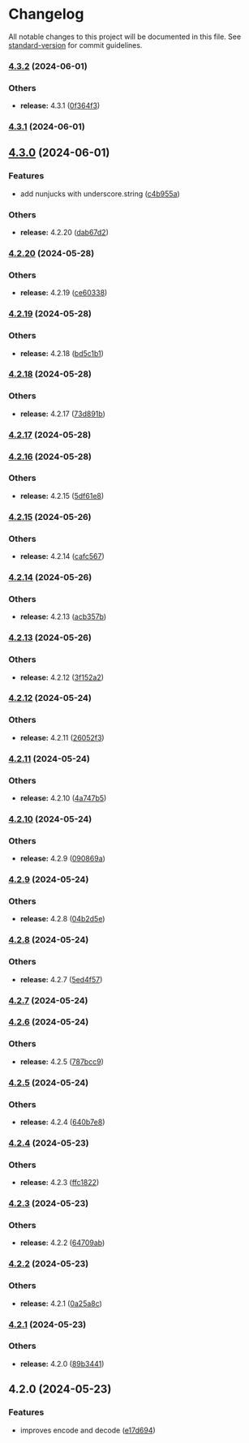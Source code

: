 # Changelog

All notable changes to this project will be documented in this file. See [standard-version](https://github.com/conventional-changelog/standard-version) for commit guidelines.

### [4.3.2](https://github.com/alelltech/azdo-strings-kit/compare/v4.3.1...v4.3.2) (2024-06-01)


### Others

* **release:** 4.3.1 ([0f364f3](https://github.com/alelltech/azdo-strings-kit/commit/0f364f3d508b53a5474d23084d8d1289873a2f99))

### [4.3.1](https://github.com/alelltech/azdo-strings-kit/compare/v4.3.0...v4.3.1) (2024-06-01)

## [4.3.0](https://github.com/alelltech/azdo-strings-kit/compare/v4.2.20...v4.3.0) (2024-06-01)


### Features

* add nunjucks with underscore.string ([c4b955a](https://github.com/alelltech/azdo-strings-kit/commit/c4b955add3c17b93c5bbed5b286810ee7d503296))


### Others

* **release:** 4.2.20 ([dab67d2](https://github.com/alelltech/azdo-strings-kit/commit/dab67d2fc51b613bdcad890066a86639535f2f4d))

### [4.2.20](https://github.com/alelltech/azdo-strings-kit/compare/v4.2.19...v4.2.20) (2024-05-28)


### Others

* **release:** 4.2.19 ([ce60338](https://github.com/alelltech/azdo-strings-kit/commit/ce60338c576636625cdfd5f31a5fdc460c8346f2))

### [4.2.19](https://github.com/alelltech/azdo-strings-kit/compare/v4.2.18...v4.2.19) (2024-05-28)


### Others

* **release:** 4.2.18 ([bd5c1b1](https://github.com/alelltech/azdo-strings-kit/commit/bd5c1b112415d71b9954605fa66605bb8dcdc47e))

### [4.2.18](https://github.com/alelltech/azdo-strings-kit/compare/v4.2.17...v4.2.18) (2024-05-28)


### Others

* **release:** 4.2.17 ([73d891b](https://github.com/alelltech/azdo-strings-kit/commit/73d891b5e6364169bed6607fe59a297cd7bcea5f))

### [4.2.17](https://github.com/alelltech/azdo-strings-kit/compare/v4.2.16...v4.2.17) (2024-05-28)

### [4.2.16](https://github.com/alelltech/azdo-strings-kit/compare/v4.2.15...v4.2.16) (2024-05-28)


### Others

* **release:** 4.2.15 ([5df61e8](https://github.com/alelltech/azdo-strings-kit/commit/5df61e86c6bc921ca12ef31bc19185aca809fda2))

### [4.2.15](https://github.com/alelltech/azdo-strings-kit/compare/v4.2.14...v4.2.15) (2024-05-26)


### Others

* **release:** 4.2.14 ([cafc567](https://github.com/alelltech/azdo-strings-kit/commit/cafc567769a217ed71488c42f4d2aa37bb7aebc2))

### [4.2.14](https://github.com/alelltech/azdo-strings-kit/compare/v4.2.13...v4.2.14) (2024-05-26)


### Others

* **release:** 4.2.13 ([acb357b](https://github.com/alelltech/azdo-strings-kit/commit/acb357bcf1a15133e2014a5c841d9274c2707970))

### [4.2.13](https://github.com/alelltech/azdo-strings-kit/compare/v4.2.12...v4.2.13) (2024-05-26)


### Others

* **release:** 4.2.12 ([3f152a2](https://github.com/alelltech/azdo-strings-kit/commit/3f152a2043b0e1581474eeb0913a40c8b3297e41))

### [4.2.12](https://github.com/alelltech/azdo-string-kit/compare/v4.2.11...v4.2.12) (2024-05-24)


### Others

* **release:** 4.2.11 ([26052f3](https://github.com/alelltech/azdo-string-kit/commit/26052f35db1dfb4100873dc9fa760cc86e52a703))

### [4.2.11](https://github.com/alelltech/azdo-string-kit/compare/v4.2.10...v4.2.11) (2024-05-24)


### Others

* **release:** 4.2.10 ([4a747b5](https://github.com/alelltech/azdo-string-kit/commit/4a747b5d319332274c166c7d50ea3abfaf27f64f))

### [4.2.10](https://github.com/alelltech/azdo-string-kit/compare/v4.2.9...v4.2.10) (2024-05-24)


### Others

* **release:** 4.2.9 ([090869a](https://github.com/alelltech/azdo-string-kit/commit/090869aefc41139efbe16f8261d03c0ba88b8252))

### [4.2.9](https://github.com/alelltech/azdo-string-kit/compare/v4.2.8...v4.2.9) (2024-05-24)


### Others

* **release:** 4.2.8 ([04b2d5e](https://github.com/alelltech/azdo-string-kit/commit/04b2d5ee50f94be8ab43f5d598724271835a33a3))

### [4.2.8](https://github.com/alelltech/azdo-string-kit/compare/v4.2.7...v4.2.8) (2024-05-24)


### Others

* **release:** 4.2.7 ([5ed4f57](https://github.com/alelltech/azdo-string-kit/commit/5ed4f5774bb3f2e3680a6f2a32b7e500df16cb8d))

### [4.2.7](https://github.com/alelltech/azdo-string-kit/compare/v4.2.6...v4.2.7) (2024-05-24)

### [4.2.6](https://github.com/alelltech/azdo-string-kit/compare/v4.2.5...v4.2.6) (2024-05-24)


### Others

* **release:** 4.2.5 ([787bcc9](https://github.com/alelltech/azdo-string-kit/commit/787bcc9e4a721d0bd373c9715fe46f47dc764d0f))

### [4.2.5](https://github.com/alelltech/azdo-string-kit/compare/v4.2.4...v4.2.5) (2024-05-24)


### Others

* **release:** 4.2.4 ([640b7e8](https://github.com/alelltech/azdo-string-kit/commit/640b7e819110119f773a538067702b2640e5335c))

### [4.2.4](https://github.com/alelltech/azdo-string-kit/compare/v4.2.3...v4.2.4) (2024-05-23)


### Others

* **release:** 4.2.3 ([ffc1822](https://github.com/alelltech/azdo-string-kit/commit/ffc18224f45c86fcca3f53adcb7ee8288fd51be2))

### [4.2.3](https://github.com/alelltech/azdo-string-kit/compare/v4.2.2...v4.2.3) (2024-05-23)


### Others

* **release:** 4.2.2 ([64709ab](https://github.com/alelltech/azdo-string-kit/commit/64709abb664016b539c3f32f15e4b3642cf4519e))

### [4.2.2](https://github.com/alelltech/azdo-string-kit/compare/v4.2.1...v4.2.2) (2024-05-23)


### Others

* **release:** 4.2.1 ([0a25a8c](https://github.com/alelltech/azdo-string-kit/commit/0a25a8c6c1d8d8b2ecb6ab517f2ed4a982b88318))

### [4.2.1](https://github.com/alelltech/azdo-string-kit/compare/v4.2.0...v4.2.1) (2024-05-23)


### Others

* **release:** 4.2.0 ([89b3441](https://github.com/alelltech/azdo-string-kit/commit/89b3441eb891df1d2f1e785eb996cdad4dd88281))

## 4.2.0 (2024-05-23)


### Features

* improves encode and decode ([e17d694](https://github.com/alelltech/azdo-string-kit/commit/e17d69455ae8bd1a29b787761ab7ca0b302dfaa3))
